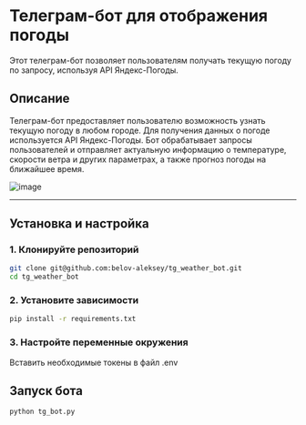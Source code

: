 # Телеграм-бот для отображения погоды

Этот телеграм-бот позволяет пользователям получать текущую погоду по запросу, используя API Яндекс-Погоды.

##  Описание

Телеграм-бот предоставляет пользователю возможность узнать текущую погоду в любом городе. Для получения данных о погоде используется API Яндекс-Погоды. Бот обрабатывает запросы пользователей и отправляет актуальную информацию о температуре, скорости ветра и других параметрах, а также прогноз погоды на ближайшее время.

![image](https://github.com/user-attachments/assets/22f7291c-ac31-4dae-90b4-4f5bde8da471)

---

##  Установка и настройка

### 1. Клонируйте репозиторий
```bash
git clone git@github.com:belov-aleksey/tg_weather_bot.git
cd tg_weather_bot
```

### 2. Установите зависимости
```bash
pip install -r requirements.txt
```

### 3. Настройте переменные окружения
Вставить необходимые токены в файл .env

##  Запуск бота
```bash
python tg_bot.py
```
